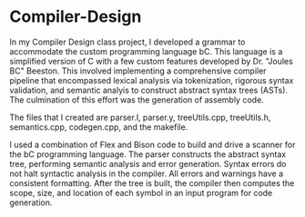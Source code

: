 # Compiler-Design
In my Compiler Design class project, I developed a grammar to accommodate the custom programming language bC. This language is a simplified version of C with a few custom features developed by Dr. "Joules BC" Beeston. This involved implementing a comprehensive compiler pipeline that encompassed lexical analysis via tokenization, rigorous syntax validation, and semantic analyis to construct abstract syntax trees (ASTs). The culmination of this effort was the generation of assembly code.

The files that I created are parser.l, parser.y, treeUtils.cpp, treeUtils.h, semantics.cpp, codegen.cpp, and the makefile.

I used a combination of Flex and Bison code to build and drive a scanner for the bC programming language. 
The parser constructs the abstract syntax tree, performing semantic analysis and error generation. 
Syntax errors do not halt syntactic analysis in the compiler.
All errors and warnings have a consistent formatting.
After the tree is built, the compiler then computes the scope, size, and location of each symbol in an input program for code generation.
